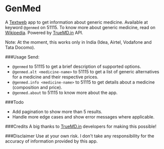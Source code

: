 GenMed
======

A [Textweb](http://www.txtweb.com) app to get information about generic medicine. Available at keyword `@genmed` on 51115. To know more about generic medicine, read on [Wikipedia](http://en.wikipedia.org/wiki/Generic_drug). Powered by [TrueMD.in](http://truemd.in) API.

Note: At the moment, this works only in India (Idea, Airtel, Vodafone and Tata Docomo).

###Usage
Send:
- `@genmed` to 51115 to get a brief description of supported options.
- `@genmed.alt <medicine-name>` to 51115 to get a list of generic alternatives for a medicine and their respective prices.
- `@genmed.info <medicine-name>` to 51115 to get details about a medicine (composition and price).
- `@genmed.about` to 51115 to know more about the app. 

###Todo
- Add pagination to show more than 5 results.
- Handle more edge cases and show error messages where applicable.

###Credits
A big thanks to [TrueMD.in](http://truemd.in) developers for making this possible!

###Disclaimer
Use at your own risk. I don't take any responsibility for the accuracy of information provided by this app.